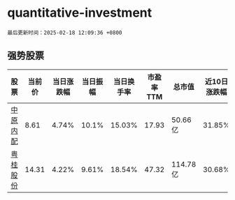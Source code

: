 # quantitative-investment

`最后更新时间：2025-02-18 12:09:36 +0800`

## 强势股票

|股票|当前价|当日涨跌幅|当日振幅|当日换手率|市盈率TTM|总市值|近10日涨跌幅|
|----|----|----|----|----|----|----|----|
|[中原内配](https://xueqiu.com/S/SZ002448)|8.61|4.74%|10.1%|15.03%|17.93|50.66亿|31.85%|
|[粤桂股份](https://xueqiu.com/S/SZ000833)|14.31|4.22%|9.61%|18.54%|47.32|114.78亿|30.68%|
